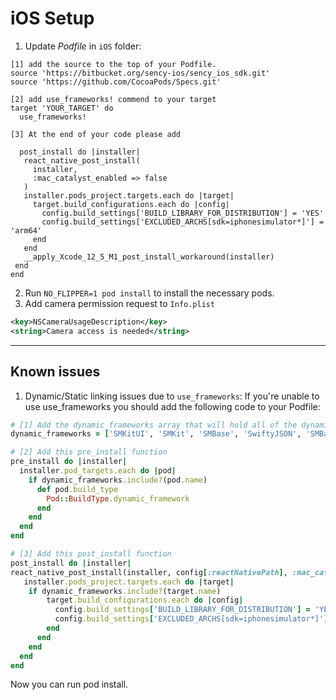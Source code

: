 # iOS Setup

1. Update *Podfile* in `iOS` folder:
```
[1] add the source to the top of your Podfile.
source 'https://bitbucket.org/sency-ios/sency_ios_sdk.git'
source 'https://github.com/CocoaPods/Specs.git'

[2] add use_frameworks! commend to your target
target 'YOUR_TARGET' do
  use_frameworks!
  
[3] At the end of your code please add 

  post_install do |installer|
   react_native_post_install(
     installer,
     :mac_catalyst_enabled => false
   )
   installer.pods_project.targets.each do |target|
     target.build_configurations.each do |config|
       config.build_settings['BUILD_LIBRARY_FOR_DISTRIBUTION'] = 'YES'
       config.build_settings['EXCLUDED_ARCHS[sdk=iphonesimulator*]'] = 'arm64'
     end
   end
   __apply_Xcode_12_5_M1_post_install_workaround(installer)
 end
end

```

2. Run `NO_FLIPPER=1 pod install` to install the necessary pods.
3. Add camera permission request to `Info.plist`
```Xml
<key>NSCameraUsageDescription</key>
<string>Camera access is needed</string>
```

----- 
## Known issues
1. Dynamic/Static linking issues due to `use_frameworks`:
If you're unable to use use_frameworks you should add the following code to your Podfile:

```ruby
# [1] Add the dynamic_frameworks array that will hold all of the dynamic frameworks names
dynamic_frameworks = ['SMKitUI', 'SMKit', 'SMBase', 'SwiftyJSON', 'SMBaseUI']

# [2] Add this pre_install function
pre_install do |installer|
  installer.pod_targets.each do |pod|
    if dynamic_frameworks.include?(pod.name)
      def pod.build_type
        Pod::BuildType.dynamic_framework
      end
    end
  end
end

# [3] Add this post_install function
post_install do |installer|
react_native_post_install(installer, config[:reactNativePath], :mac_catalyst_enabled => false)
   installer.pods_project.targets.each do |target|
    if dynamic_frameworks.include?(target.name)
        target.build_configurations.each do |config|
          config.build_settings['BUILD_LIBRARY_FOR_DISTRIBUTION'] = 'YES'
          config.build_settings['EXCLUDED_ARCHS[sdk=iphonesimulator*]'] = 'arm64'
        end
      end
    end
  end
end
```

Now you can run pod install.
